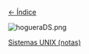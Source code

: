 [<- Índice](../IndiceDeMaterias.md)

![hogueraDS.png](../imagenes/hogueraDS.png)

[Sistemas UNIX (notas)](SistemasUNIX/apuntes/06_08_2024.md)